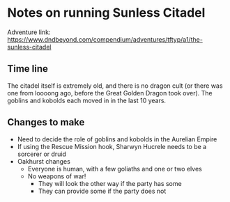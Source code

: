 # Notes on running Sunless Citadel

Adventure link: https://www.dndbeyond.com/compendium/adventures/tftyp/a1/the-sunless-citadel

## Time line

The citadel itself is extremely old, and there is no dragon cult (or there was one from loooong ago, before the Great Golden Dragon took over).  The goblins and kobolds each moved in in the last 10 years.

## Changes to make

- Need to decide the role of goblins and kobolds in the Aurelian Empire
- If using the Rescue Mission hook, Sharwyn Hucrele needs to be a sorcerer or druid
- Oakhurst changes
  - Everyone is human, with a few goliaths and one or two elves
  - No weapons of war!
    - They will look the other way if the party has some
    - They can provide some if the party does not
  
